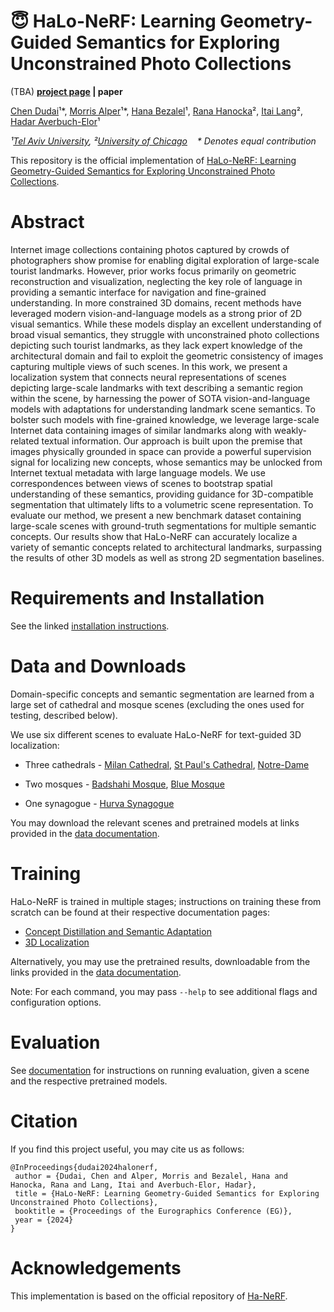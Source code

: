 # 😇  HaLo-NeRF: Learning Geometry-Guided Semantics for Exploring Unconstrained Photo Collections

(TBA) **[project page](https://tau-vailab.github.io/HaLo-NeRF/) | paper**

[Chen Dudai](https://www.linkedin.com/in/chen-dudai-108a72136/?originalSubdomain=il)¹\*, 
[Morris Alper](https://morrisalp.github.io/)¹\*, 
[Hana Bezalel](https://www.linkedin.com/in/hanabezalel/?originalSubdomain=il)¹, 
[Rana Hanocka](https://people.cs.uchicago.edu/~ranahanocka/)², 
[Itai Lang](https://itailang.github.io/)²,
[Hadar Averbuch-Elor](https://www.elor.sites.tau.ac.il/)¹

*¹[Tel Aviv University](https://english.tau.ac.il/),
²[University of Chicago](https://www.uchicago.edu/)&nbsp;&nbsp;&nbsp;&nbsp;\* Denotes equal contribution*

This repository is the official implementation of [HaLo-NeRF: Learning Geometry-Guided Semantics for Exploring Unconstrained Photo Collections](https://github.com/TAU-VAILab/HaLo-NeRF/).

# Abstract
Internet image collections containing photos captured by crowds of photographers show promise for enabling digital exploration of large-scale tourist landmarks. However, prior works focus primarily on geometric reconstruction and visualization, neglecting the key role of language in providing a semantic interface for navigation and fine-grained understanding. In more constrained 3D domains, recent methods have leveraged modern vision-and-language models as a strong prior of 2D visual semantics. While these models display an excellent understanding of broad visual semantics, they struggle with unconstrained photo collections depicting such tourist landmarks, as they lack expert knowledge of the architectural domain and fail to exploit the geometric consistency of images capturing multiple views of such scenes. In this work, we present a localization system that connects neural representations of scenes depicting large-scale landmarks with text describing a semantic region within the scene, by harnessing the power of SOTA vision-and-language models with adaptations for understanding landmark scene semantics. To bolster such models with fine-grained knowledge, we leverage large-scale Internet data containing images of similar landmarks along with weakly-related textual information. Our approach is built upon the premise that images physically grounded in space can provide a powerful supervision signal for localizing new concepts, whose semantics may be unlocked from Internet textual metadata with large language models. We use correspondences between views of scenes to bootstrap spatial understanding of these semantics, providing guidance for 3D-compatible segmentation that ultimately lifts to a volumetric scene representation. To evaluate our method, we present a new benchmark dataset containing large-scale scenes with ground-truth segmentations for multiple semantic concepts. Our results show that HaLo-NeRF can accurately localize a variety of semantic concepts related to architectural landmarks, surpassing the results of other 3D models as well as strong 2D segmentation baselines.

# Requirements and Installation

See the linked [installation instructions](docs/installation.md).

# Data and Downloads

Domain-specific concepts and semantic segmentation are learned from a large set of cathedral and mosque scenes (excluding the ones used for testing, described below).

We use six different scenes to evaluate HaLo-NeRF for text-guided 3D localization:

* Three cathedrals - [Milan Cathedral](https://en.wikipedia.org/wiki/Milan_Cathedral), [St Paul's Cathedral](https://en.wikipedia.org/wiki/St_Paul%27s_Cathedral), [Notre-Dame](https://en.wikipedia.org/wiki/Notre-Dame_de_Paris)

* Two mosques - [Badshahi Mosque](https://en.wikipedia.org/wiki/Badshahi_Mosque), [Blue Mosque](https://en.wikipedia.org/wiki/Blue_Mosque,_Istanbul)

* One synagogue - [Hurva Synagogue](https://en.wikipedia.org/wiki/Hurva_Synagogue) 

You may download the relevant scenes and pretrained models at links provided in the [data documentation](docs/data.md).

# Training

HaLo-NeRF is trained in multiple stages; instructions on training these from scratch can be found at their respective documentation pages:

* [Concept Distillation and Semantic Adaptation](docs/distillation_adaptation.md)
* [3D Localization](docs/3d_localization.md)

Alternatively, you may use the pretrained results, downloadable from the links provided in the [data documentation](docs/data.md).


Note: For each command, you may pass `--help` to see additional flags and configuration options.


# Evaluation

See [documentation](docs/evaluation.md) for instructions on running evaluation, given a scene and the respective pretrained models.


# Citation
If you find this project useful, you may cite us as follows:
```
@InProceedings{dudai2024halonerf,
 author = {Dudai, Chen and Alper, Morris and Bezalel, Hana and Hanocka, Rana and Lang, Itai and Averbuch-Elor, Hadar},
 title = {HaLo-NeRF: Learning Geometry-Guided Semantics for Exploring Unconstrained Photo Collections},
 booktitle = {Proceedings of the Eurographics Conference (EG)},
 year = {2024}
}
```

# Acknowledgements
This implementation is based on the official repository of [Ha-NeRF](https://rover-xingyu.github.io/Ha-NeRF/).
